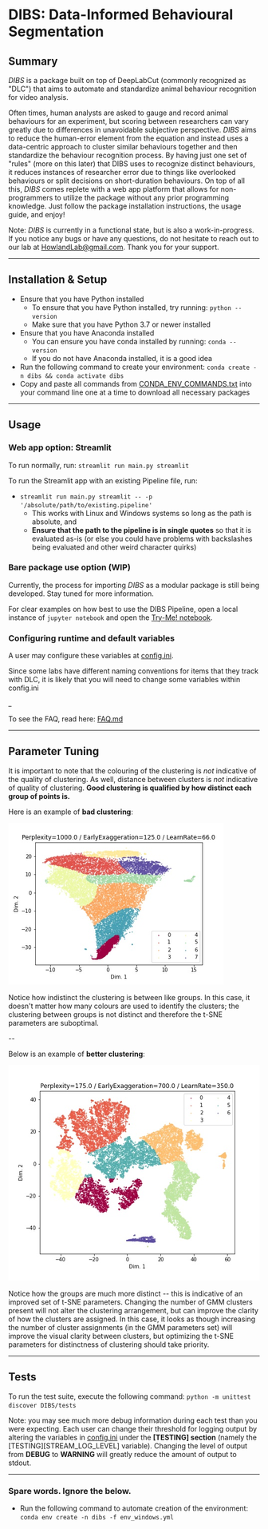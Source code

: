 # DIBS: Data-Informed Behavioural Segmentation

## Summary
*DIBS* is a package built on top of DeepLabCut (commonly recognized as "DLC") that aims to 
automate and standardize animal behaviour recognition for video analysis.

Often times, human analysts are asked to gauge and record animal behaviours for an experiment,
but scoring between researchers can vary greatly due to differences in unavoidable subjective perspective. 
*DIBS* aims to reduce the human-error element 
from the equation and instead uses a data-centric approach to cluster similar 
behaviours together and then standardize the behaviour recognition process. By having just one set 
of "rules" (more on this later) that DIBS uses to recognize distinct behaviours, it reduces instances of 
researcher error due to things like overlooked behaviours or split decisions on short-duration behaviours. 
On top of all this, *DIBS* comes replete with a web app platform that allows for
non-programmers to utilize the package without any prior programming knowledge.
Just follow the package installation instructions, the usage guide, and enjoy!


Note: *DIBS* is currently in a functional state, but is also a work-in-progress. If you notice any bugs
or have any questions, do not hesitate to reach out to our lab at HowlandLab@gmail.com. 
Thank you for your support.

-------------------------------------------------------------------------------

## Installation & Setup
- Ensure that you have Python installed
  - To ensure that you have Python installed, try running: `python --version`
  - Make sure that you have Python 3.7 or newer installed
- Ensure that you have Anaconda installed
  - You can ensure you have conda installed by running: `conda --version`
  - If you do not have Anaconda installed, it is a good idea 
- Run the following command to create your environment: `conda create -n dibs && conda activate dibs`
- Copy and paste all commands from [CONDA_ENV_COMMANDS.txt](./CONDA_ENV_COMMANDS.txt) into your 
  command line one at a time to download all necessary packages

-------------------------------------------------------------------------------

## Usage

### Web app option: Streamlit

To run normally, run: `streamlit run main.py streamlit`

To run the Streamlit app with an existing Pipeline file, run:

  - `streamlit run main.py streamlit -- -p '/absolute/path/to/existing.pipeline'`
    - This works with Linux and Windows systems so long as the path is absolute, and
    - **Ensure that the path to the pipeline is in single quotes** so that it is evaluated as-is (or else you 
    could have problems with backslashes being evaluated and other weird character quirks)

### Bare package use option (WIP)

Currently, the process for importing *DIBS* as a modular package is still being developed. 
Stay tuned for more information.

For clear examples on how best to use the DIBS Pipeline, open a local instance of `jupyter notebook`
and open the [Try-Me! notebook](./notebooks/TryMe.ipynb).


### Configuring runtime and default variables

A user may configure these variables at [config.ini](./config.ini).

Since some labs have different naming conventions for items that they track with DLC, it is
likely that you will need to change some variables within config.ini

_

To see the FAQ, read here: [FAQ.md](./FAQ.md)

-------------------------------------------------------------------------------

## Parameter Tuning

It is important to note that the colouring of the clustering is *not* indicative of the quality of clustering. 
As well, distance between clusters is *not* indicative of quality of clustering.
**Good clustering is qualified by how distinct each group of points is.** 

Here is an example of **bad clustering**:

![bad_clustering.jpg](workflow_docs/bad_clustering.jpg)

Notice how indistinct the clustering is between like groups. In this case, it doesn't matter 
how many colours are used to identify the clusters; the clustering 
between groups is not distinct and therefore the t-SNE parameters are suboptimal.

--

Below is an example of **better clustering**:

![better_clustering.jpg](workflow_docs/better_clustering.jpg)

Notice how the groups are much more distinct -- this is indicative of an improved set 
of t-SNE parameters. Changing the number of GMM clusters present will not alter 
the clustering arrangement, but can improve the clarity of
how the clusters are assigned. In this case, it looks as though increasing 
the number of cluster assignments (in the GMM parameters set) will 
improve the visual clarity between clusters, but optimizing the t-SNE parameters for 
distinctness of clustering should take priority. 

-------------------------------------------------------------------------------

## Tests

To run the test suite, execute the following command: `python -m unittest discover DIBS/tests`

Note: you may see much more debug information during each test than you 
were expecting. Each user can change their threshold for logging output by altering
the variables in [config.ini](config.ini) under the **[TESTING] section** 
(namely the [TESTING][STREAM_LOG_LEVEL] variable). Changing the level of output from 
**DEBUG** to **WARNING** will greatly reduce the amount of output to stdout.

------------------------------

### Spare words. Ignore the below.

- Run the following command to automate creation of the environment: `conda env create -n dibs -f env_windows.yml`
